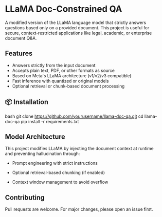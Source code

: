 #  LLaMA Doc-Constrained QA

A modified version of the LLaMA language model that strictly answers questions based only on a provided document. This project is useful for secure, context-restricted applications like legal, academic, or enterprise document Q&A.

##  Features

-  Answers strictly from the input document
-  Accepts plain text, PDF, or other formats as source
-  Based on Meta's LLaMA architecture (v1/v2/v3 compatible)
-  Fast inference with quantized or original models
-  Optional retrieval or chunk-based document processing

## 📦 Installation

bash
git clone https://github.com/yourusername/llama-doc-qa.git
cd llama-doc-qa
pip install -r requirements.txt

## Model Architecture
This project modifies LLaMA by injecting the document context at runtime and preventing hallucination through:

- Prompt engineering with strict instructions

- Optional retrieval-based chunking (if enabled)

- Context window management to avoid overflow


## Contributing
Pull requests are welcome. For major changes, please open an issue first.


